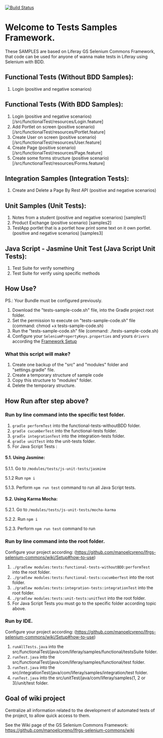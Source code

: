 [![Build Status](https://semaphoreci.com/api/v1/manoelcyreno/frw-tests-samples/branches/master/badge.svg)](https://semaphoreci.com/manoelcyreno/frw-tests-samples)

# Welcome to Tests Samples Framework.

These SAMPLES are based on Liferay GS Selenium Commons Framework, that code can be used for anyone of wanna make tests in Liferay using Selenium with BDD.

## Functional Tests (Without BDD Samples):

1. Login (positive and negative scenarios)

## Functional Tests (With BDD Samples):

1. Login (positive and negative scenarios) [/src/functionalTest/resources/Login.feature]
2. Add Portlet on screen (positive scenario) [/src/functionalTest/resources/Portlet.feature]
3. Create User on screen (positive scenario) [/src/functionalTest/resources/User.feature]
4. Create Page (positive scenario) [/src/functionalTest/resources/Page.feature]
5. Create some forms structure (positive scenario) [/src/functionalTest/resources/Forms.feature]

## Integration Samples (Integration Tests):

1. Create and Delete a Page By Rest API (positive and negative scenarios)

## Unit Samples (Unit Tests):

1. Notes from a student (positive and negative scenarios) [samples1]
2. Product Exchange (positive scenario) [samples2]
3. TestApp portlet that is a portlet how print some text on it own portlet. (positive and negative scenarios) [samples3]

## Java Script - Jasmine Unit Test (Java Script Unit Tests):

1. Test Suite for verify something
2. Test Suite for verify using specific methods

## How Use?
PS.: Your Bundle must be configured previously.

1. Download the "tests-sample-code.sh" file, into the Gradle project root folder.
2. Set the permission to execute on "tests-sample-code.sh" file (command: chmod +x tests-sample-code.sh)
3. Run the "tests-sample-code.sh" file (command: ./tests-sample-code.sh)
4. Configure your `SeleniumPropertyKeys.properties` and yours `drivers` according the [Framework Setup](https://bitbucket.org/gs-br/frw-tests-samples/wiki/Create%20the%20configuration%20aut%C3%B3mat%C3%ADcly)

### What this script will make?

1. Create one backup of the "src" and "modules" folder and "settings.gradle" file.
2. Create a temporary structure of sample code
3. Copy this structure to "modules" folder.
4. Delete the temporary structure.

## How Run after step above?

### Run by line command into the specific test folder.

1. `gradle performTest` into the functional-tests-withoutBDD folder.
2. `gradle cucumberTest` into the functional-tests folder.
3. `gradle integrationTest` into the integration-tests folder.
4. `gradle unitTest` into the unit-tests folder.
5. For Java Script Tests :

#### 5.1. Using Jasmine:

5.1.1. Go to `/modules/tests/js-unit-tests/jasmine`

5.1.2 Run `npm i`

5.1.3. Perform `npm run test` command to run all Java Script tests.

#### 5.2. Using Karma Mocha:

5.2.1. Go to `/modules/tests/js-unit-tests/mocha-karma`

5.2.2. Run `npm i`

5.2.3. Perform `npm run test` command to run

### Run by line command into the root folder.

Configure your project according: (https://github.com/manoelcyreno/lfrgs-selenium-commons/wiki/Setup#how-to-use)

1. `./gradlew modules:tests:functional-tests-withoutBDD:performTest ` into the root folder.
2. `./gradlew modules:tests:functional-tests:cucumberTest` into the root folder.
3. `./gradlew modules:tests:integration-tests:integrationTest` into the root folder.
4. `./gradlew modules:tests:unit-tests:unitTest` into the root folder.
5. For Java Script Tests you must go to the specific folder according topic above.

### Run by IDE.

Configure your project according: (https://github.com/manoelcyreno/lfrgs-selenium-commons/wiki/Setup#how-to-use)

1. `runAllTests.java` into the src/functionalTest/java/com/liferay/samples/functional/testsSuite folder.
2. `runTest.java` into the src/functionalTest/java/com/liferay/samples/functional/test folder.
3. `runTest.java` into the src/integrationTest/java/com/liferay/samples/integration/test folder.
4. `runTest.java` into the src/unitTest/java/com/liferay/samples(1, 2 or 3)/unit/test folder.

## Goal of wiki project

Centralize all information related to the development of automated tests of the project, to allow quick access to them.

See the Wiki page of the GS Selenium Commons Framework: https://github.com/manoelcyreno/lfrgs-selenium-commons/wiki
